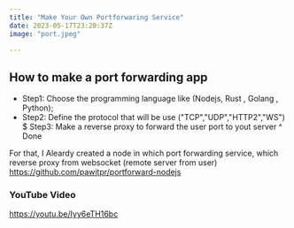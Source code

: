 ```yaml
---
title: "Make Your Own Portforwaring Service"
date: 2023-05-17T23:20:37Z
image: "port.jpeg"

---
```


## How to make a port forwarding app
- Step1: Choose the programming language like (Nodejs, Rust , Golang , Python);
-  Step2:  Define the protocol that will be use ("TCP","UDP","HTTP2","WS")
$ Step3: Make a reverse proxy to forward the user port to yout server
^ Done

For that, I Aleardy created a node in which port forwarding service, which reverse proxy from websocket (remote server from user)
https://github.com/pawitpr/portforward-nodejs

### YouTube Video
https://youtu.be/Iyy6eTH16bc

